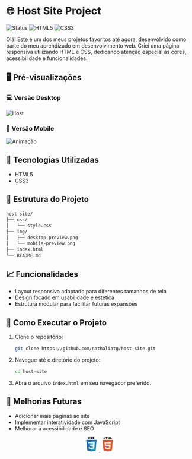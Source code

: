 
# 🌐 Host Site Project

![Status](https://img.shields.io/badge/status-active-brightgreen)
![HTML5](https://img.shields.io/badge/HTML-5-orange) ![CSS3](https://img.shields.io/badge/CSS-3-blue)

Olá! Este é um dos meus projetos favoritos até agora, desenvolvido como parte do meu aprendizado em desenvolvimento web. Criei uma página responsiva utilizando HTML e CSS, dedicando atenção especial às cores, acessibilidade e funcionalidades.

## 🖥️ Pré-visualizações

### 💻 Versão Desktop

![Host](https://github.com/user-attachments/assets/3e1e0073-78ae-4448-b53f-b69da04356e7)

### 📱 Versão Mobile

![Animação](https://github.com/user-attachments/assets/238136ad-9443-44d3-ac84-896771484339)

## 🚀 Tecnologias Utilizadas

* HTML5
* CSS3

## 📂 Estrutura do Projeto

```
host-site/
├── css/
│   └── style.css
├── img/
│   ├── desktop-preview.png
│   └── mobile-preview.png
├── index.html
└── README.md
```

## 📈 Funcionalidades

* Layout responsivo adaptado para diferentes tamanhos de tela
* Design focado em usabilidade e estética
* Estrutura modular para facilitar futuras expansões

## 🔧 Como Executar o Projeto

1. Clone o repositório:

   ```bash
   git clone https://github.com/nathaliatg/host-site.git
   ```
2. Navegue até o diretório do projeto:

   ```bash
   cd host-site
   ```
3. Abra o arquivo `index.html` em seu navegador preferido.

## 📝 Melhorias Futuras

* Adicionar mais páginas ao site
* Implementar interatividade com JavaScript
* Melhorar a acessibilidade e SEO


<p align="center"> <a href="https://www.w3schools.com/css/" target="_blank" rel="noreferrer"> <img src="https://raw.githubusercontent.com/devicons/devicon/master/icons/css3/css3-original-wordmark.svg" alt="css3" width="40" height="40"/> </a> <a href="https://www.w3.org/html/" target="_blank" rel="noreferrer"> <img src="https://raw.githubusercontent.com/devicons/devicon/master/icons/html5/html5-original-wordmark.svg" alt="html5" width="40" height="40"/> </a> </p>


